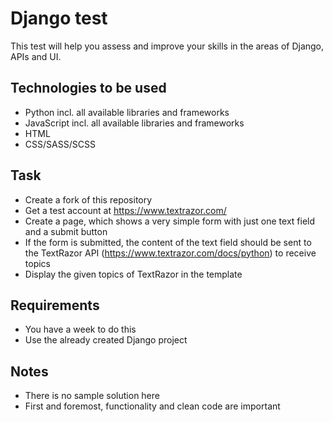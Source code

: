 # Django test

This test will help you assess and improve your skills in the areas of Django, APIs and UI.

## Technologies to be used

- Python incl. all available libraries and frameworks
- JavaScript incl. all available libraries and frameworks
- HTML
- CSS/SASS/SCSS

## Task

- Create a fork of this repository
- Get a test account at https://www.textrazor.com/
- Create a page, which shows a very simple form with just one text field and a submit button
- If the form is submitted, the content of the text field should be sent to the TextRazor API (https://www.textrazor.com/docs/python) to receive topics
- Display the given topics of TextRazor in the template

## Requirements

- You have a week to do this
- Use the already created Django project

## Notes

- There is no sample solution here
- First and foremost, functionality and clean code are important
